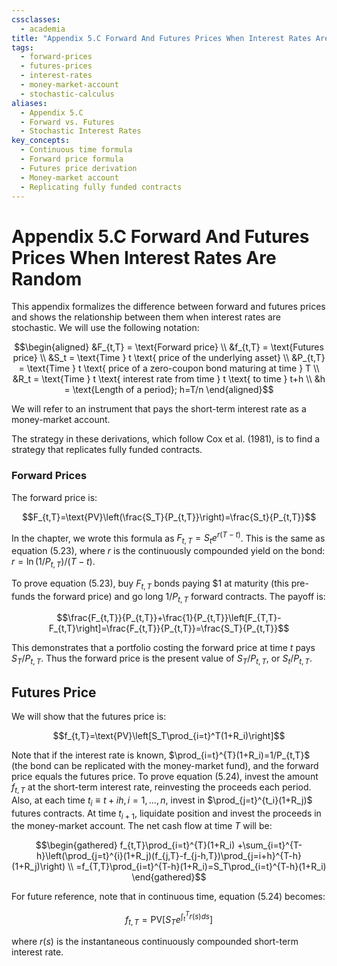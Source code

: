 ```yaml
---
cssclasses:
  - academia
title: "Appendix 5.C Forward And Futures Prices When Interest Rates Are Random"
tags:
  - forward-prices
  - futures-prices
  - interest-rates
  - money-market-account
  - stochastic-calculus
aliases:
  - Appendix 5.C
  - Forward vs. Futures
  - Stochastic Interest Rates
key_concepts:
  - Continuous time formula
  - Forward price formula
  - Futures price derivation
  - Money-market account
  - Replicating fully funded contracts
---
```


# Appendix 5.C Forward And Futures Prices When Interest Rates Are Random

This appendix formalizes the difference between forward and futures prices and shows the relationship between them when interest rates are stochastic. We will use the following notation:

$$\begin{aligned}
&F_{t,T} = \text{Forward price} \\
&f_{t,T} = \text{Futures price} \\
&S_t = \text{Time } t \text{ price of the underlying asset} \\
&P_{t,T} = \text{Time } t \text{ price of a zero-coupon bond maturing at time } T \\
&R_t = \text{Time } t \text{ interest rate from time } t \text{ to time } t+h \\
&h = \text{Length of a period}; h=T/n 
\end{aligned}$$

We will refer to an instrument that pays the short-term interest rate as a money-market account.

The strategy in these derivations, which follow Cox et al. (1981), is to find a strategy that replicates fully funded contracts.

### Forward Prices

The forward price is:

$$F_{t,T}=\text{PV}\left(\frac{S_T}{P_{t,T}}\right)=\frac{S_t}{P_{t,T}}$$

In the chapter, we wrote this formula as $F_{t,T}=S_t e^{r(T-t)}$. This is the same as equation (5.23), where $r$ is the continuously compounded yield on the bond: $r=\ln(1/P_{t,T})/(T-t)$.

To prove equation (5.23), buy $F_{t,T}$ bonds paying $\$1$ at maturity (this pre-funds the forward price) and go long $1/P_{t,T}$ forward contracts. The payoff is:

$$\frac{F_{t,T}}{P_{t,T}}+\frac{1}{P_{t,T}}\left[F_{T,T}-F_{t,T}\right]=\frac{F_{t,T}}{P_{t,T}}=\frac{S_T}{P_{t,T}}$$

This demonstrates that a portfolio costing the forward price at time $t$ pays $S_T/P_{t,T}$. Thus the forward price is the present value of $S_T/P_{t,T}$, or $S_t/P_{t,T}$.

## Futures Price

We will show that the futures price is:

$$f_{t,T}=\text{PV}\left[S_T\prod_{i=t}^T(1+R_i)\right]$$

Note that if the interest rate is known, $\prod_{i=t}^{T}(1+R_i)=1/P_{t,T}$ (the bond can be replicated with the money-market fund), and the forward price equals the futures price. To prove equation (5.24), invest the amount $f_{t,T}$ at the short-term interest rate, reinvesting the proceeds each period. Also, at each time $t_i \equiv t+ih, i=1, \ldots, n$, invest in $\prod_{j=t}^{t_i}(1+R_j)$ futures contracts. At time $t_{i+1}$, liquidate position and invest the proceeds in the money-market account. The net cash flow at time $T$ will be:

$$\begin{gathered}
f_{t,T}\prod_{i=t}^{T}(1+R_i) +\sum_{i=t}^{T-h}\left(\prod_{j=t}^{i}(1+R_j)(f_{j,T}-f_{j-h,T})\prod_{j=i+h}^{T-h}(1+R_j)\right) \\
=f_{T,T}\prod_{i=t}^{T-h}(1+R_i)=S_T\prod_{i=t}^{T-h}(1+R_i) 
\end{gathered}$$

For future reference, note that in continuous time, equation (5.24) becomes:

$$f_{t,T}=\text{PV}\left[S_T e^{\int_t^T r(s)ds}\right]$$

where $r(s)$ is the instantaneous continuously compounded short-term interest rate.